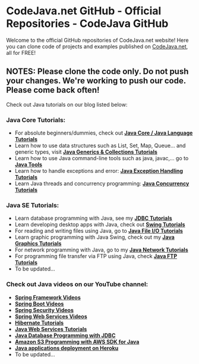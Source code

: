 CodeJava.net GitHub - Official Repositories - CodeJava GitHub
==============================================
Welcome to the official GitHub repositories of CodeJava.net website!
Here you can clone code of projects and examples published on [CodeJava.net](https://codejava.net), all for FREE!
## NOTES: Please clone the code only. Do not push your changes. We're working to push our code. Please come back often!
Check out Java tutorials on our blog listed below:
### Java Core Tutorials:
- For absolute beginners/dummies, check out **[Java Core / Java Language Tutorials](https://www.codejava.net/java-core-tutorials)**
- Learn how to use data structures such as List, Set, Map, Queue... and generic types, visit **[Java Generics & Collections Tutorials](https://www.codejava.net/collections-tutorials)**
- Learn how to use Java command-line tools such as java, javac,... go to **[Java Tools](https://www.codejava.net/java-core/tools)**
- Learn how to handle exceptions and error: **[Java Exception Handling Tutorials](https://www.codejava.net/java-core/exception)**
- Learn Java threads and concurrency programming: **[Java Concurrency Tutorials](https://www.codejava.net/concurrency-tutorials)**

### Java SE Tutorials:
- Learn database programming with Java, see my **[JDBC Tutorials](https://www.codejava.net/jdbc-tutorials)**
- Learn developing desktop apps with Java, check out **[Swing Tutorials](https://www.codejava.net/swing-tutorials)**
- For reading and writing files using Java, go to **[Java File I/O Tutorials](https://www.codejava.net/file-io-tutorials)**
- Learn graphic programming with Java Swing, check out my **[Java Graphics Tutorials](https://www.codejava.net/graphics-tutorials)**
- For network programming with Java, go to my **[Java Network Tutorials](https://www.codejava.net/java-se/networking)**
- For programming file transfer via FTP using Java, check **[Java FTP Tutorials](https://www.codejava.net/ftp-tutorials)**
- To be updated...

### Check out Java videos on our YouTube channel:
- **[Spring Framework Videos](https://www.youtube.com/watch?v=ccPZLZxYe_0&list=PLR2yPNIFMlL_vlaleNZoE26Y-1defn0t2)**
- **[Spring Boot Videos](https://www.youtube.com/watch?v=B4IDlfT-53I&list=PLR2yPNIFMlL9UUF6-syrVrNaRwHVJofZE)**
- **[Spring Security Videos](https://www.youtube.com/watch?v=d9t_trawaa0&list=PLR2yPNIFMlL9YIG5c1hXHnfo2Woq4OA3c)**
- **[Spring Web Services Videos](https://www.youtube.com/watch?v=3-5e5cXfwrU&list=PLR2yPNIFMlL_J9uZslLbmc5tI1MPia9I5)**
- **[Hibernate Tutorials](https://www.youtube.com/watch?v=jk5PWO6fNuo&list=PLR2yPNIFMlL8iXGvlFAS9MwSHUE8aRVRF)**
- **[Java Web Services Tutorials](https://www.youtube.com/watch?v=dPjZwbNibCI&list=PLR2yPNIFMlL-dbPvTJtCYfE9TE6IwcEDf)**
- **[Java Database Programming with JDBC](https://www.youtube.com/watch?v=duEkh8ZsFGs&list=PLR2yPNIFMlL-Uxon2z7kSLU45Vi2ehkNO)**
- **[Amazon S3 Programming with AWS SDK for Java](https://youtube.com/playlist?list=PLR2yPNIFMlL-IPkPcskoK2Un29lL5C6Ix)**
- **[Java applications deployment on Heroku](https://youtube.com/playlist?list=PLR2yPNIFMlL8e3POU6TcXeXyPr9w3GNIh)**
- To be updated...

